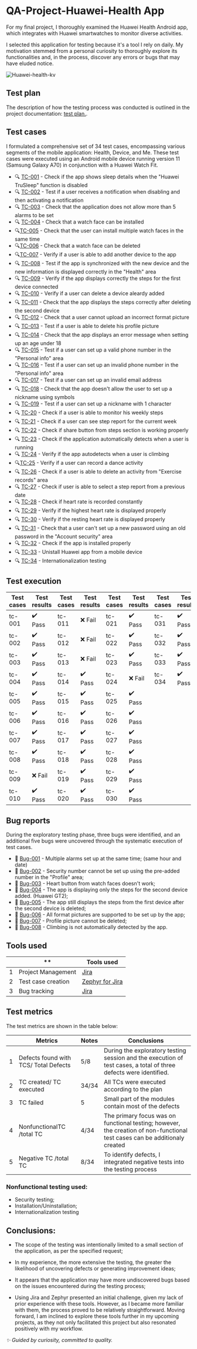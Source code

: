 # **QA-Project-Huawei-Health App**


For my final project, I thoroughly examined the Huawei Health Android app, which integrates with Huawei smartwatches to monitor diverse activities.

I selected this application for testing because it's a tool I rely on daily. My motivation stemmed from a personal curiosity to thoroughly explore its functionalities and, in the process, discover any errors or bugs that may have eluded notice.

![Huawei-health-kv](https://user-images.githubusercontent.com/110250127/204929801-986c8fa1-bee6-4ae2-9a02-4ae61612ccb8.jpg)

## **Test plan**


The description of how the testing process was conducted is outlined in the project documentation: [test plan.](https://github.com/AlexandraAncaGabor/QA-Project-Huawei-Health/blob/feature/refactoring/test-plan.md). 

## **Test cases**


I formulated a comprehensive set of 34 test cases, encompassing various segments of the mobile application: Health, Device, and Me. These test cases were executed using an Android mobile device running version 11 (Samsung Galaxy A70) in conjunction with a Huawei Watch Fit.

- 🔍 [TC-001](https://github.com/AlexandraAncaGabor/QA-Project-Huawei-Health/blob/feature/refactoring/test-cases/tc-001.md) - Check if the app shows sleep details when the "Huawei TruSleep" function is disabled
- 🔍 [TC-002](https://github.com/AlexandraAncaGabor/QA-Project-Huawei-Health/blob/feature/refactoring/test-cases/tc-002.md) - Test if a user receives a notification when disabling and then activating a notification
- 🔍 [TC-003](https://github.com/AlexandraAncaGabor/QA-Project-Huawei-Health/blob/feature/refactoring/test-cases/tc-003.md) - Check that the application does not allow more than 5 alarms to be set
- 🔍 [TC-004](https://github.com/AlexandraAncaGabor/QA-Project-Huawei-Health/blob/feature/refactoring/test-cases/tc-004.md) - Check that a watch face can be installed
- 🔍[TC-005](https://github.com/AlexandraAncaGabor/QA-Project-Huawei-Health/blob/feature/refactoring/test-cases/tc-005.md) - Check that the user can install multiple watch faces in the same time
- 🔍[TC-006](https://github.com/AlexandraAncaGabor/QA-Project-Huawei-Health/blob/feature/refactoring/test-cases/tc-006.md) - Check that a watch face can be deleted
- 🔍[TC-007](https://github.com/AlexandraAncaGabor/QA-Project-Huawei-Health/blob/feature/refactoring/test-cases/tc-007.md) - Verify if a user is able to add another device to the app
- 🔍 [TC-008](https://github.com/AlexandraAncaGabor/QA-Project-Huawei-Health/blob/feature/refactoring/test-cases/tc-008.md) - Test if the app is synchronized with the new device and the new information is displayed correctly in the "Health" area
- 🔍 [TC-009](https://github.com/AlexandraAncaGabor/QA-Project-Huawei-Health/blob/feature/refactoring/test-cases/tc-009.md) - Verify if the app displays correctly the steps for the first device connected
- 🔍 [TC-010](https://github.com/AlexandraAncaGabor/QA-Project-Huawei-Health/blob/feature/refactoring/test-cases/tc-010.md) - Verify if a user can delete a device aleardy added
- 🔍 [TC-011](https://github.com/AlexandraAncaGabor/QA-Project-Huawei-Health/blob/feature/refactoring/test-cases/tc-011.md) - Check that the app displays the steps correctly after deleting the second device
- 🔍 [TC-012](https://github.com/AlexandraAncaGabor/QA-Project-Huawei-Health/blob/feature/refactoring/test-cases/tc-012.md) - Check that a user cannot upload an incorrect format picture
- 🔍 [TC-013](https://github.com/AlexandraAncaGabor/QA-Project-Huawei-Health/blob/feature/refactoring/test-cases/tc-013.md) - Test if a user is able to delete his profile picture
- 🔍 [TC-014](https://github.com/AlexandraAncaGabor/QA-Project-Huawei-Health/blob/feature/refactoring/test-cases/tc-014.md) - Check that the app displays an error message when setting up an age under 18
- 🔍 [TC-015](https://github.com/AlexandraAncaGabor/QA-Project-Huawei-Health/blob/feature/refactoring/test-cases/tc-015.md) - Test if a user can set up a valid phone number in the "Personal info" area
- 🔍 [TC-016](https://github.com/AlexandraAncaGabor/QA-Project-Huawei-Health/blob/feature/refactoring/test-cases/tc-016.md) - Test if a user can set up an invalid phone number in the "Personal info" area
- 🔍 [TC-017](https://github.com/AlexandraAncaGabor/QA-Project-Huawei-Health/blob/feature/refactoring/test-cases/tc-017.md) - Test if a user can set up an invalid email address
- 🔍 [TC-018](https://github.com/AlexandraAncaGabor/QA-Project-Huawei-Health/blob/feature/refactoring/test-cases/tc-018.md) - Check that the app doesn't allow the user to set up a nickname using symbols
- 🔍 [TC-019](https://github.com/AlexandraAncaGabor/QA-Project-Huawei-Health/blob/feature/refactoring/test-cases/tc-019.md) - Test if a user can set up a nickname with 1 character
- 🔍 [TC-20](https://github.com/AlexandraAncaGabor/QA-Project-Huawei-Health/blob/feature/refactoring/test-cases/tc-020.md) - Check if a user is able to monitor his weekly steps
- 🔍 [TC-21](https://github.com/AlexandraAncaGabor/QA-Project-Huawei-Health/blob/feature/refactoring/test-cases/tc-021.md) - Check if a user can see step report for the current week
- 🔍 [TC-22](https://github.com/AlexandraAncaGabor/QA-Project-Huawei-Health/blob/feature/refactoring/test-cases/tc-022.md) - Check if share button from steps section is working properly
- 🔍 [TC-23](https://github.com/AlexandraAncaGabor/QA-Project-Huawei-Health/blob/feature/refactoring/test-cases/tc-023.md) - Check if the application automatically detects when a user is running
- 🔍 [TC-24](https://github.com/AlexandraAncaGabor/QA-Project-Huawei-Health/blob/feature/refactoring/test-cases/tc-024.md) - Verify if the app autodetects when a user is climbing
- 🔍[TC-25](https://github.com/AlexandraAncaGabor/QA-Project-Huawei-Health/blob/feature/refactoring/test-cases/tc-025.md) - Verify if a user can record a dance activity
- 🔍 [TC-26](https://github.com/AlexandraAncaGabor/QA-Project-Huawei-Health/blob/feature/refactoring/test-cases/tc-026.md) - Check if a user is able to delete an activity from "Exercise records" area
- 🔍 [TC-27](https://github.com/AlexandraAncaGabor/QA-Project-Huawei-Health/blob/feature/refactoring/test-cases/tc-027.md) - Check if user is able to select a step report from a previous date
- 🔍 [TC-28](https://github.com/AlexandraAncaGabor/QA-Project-Huawei-Health/blob/feature/refactoring/test-cases/tc-028.md) - Check if heart rate is recorded constantly
- 🔍 [TC-29](https://github.com/AlexandraAncaGabor/QA-Project-Huawei-Health/blob/feature/refactoring/test-cases/tc-029.md) - Verify if the highest heart rate is displayed properly
- 🔍 [TC-30](https://github.com/AlexandraAncaGabor/QA-Project-Huawei-Health/blob/feature/refactoring/test-cases/tc-030.md) - Verify if the resting heart rate is displayed properly
- 🔍 [TC-31](https://github.com/AlexandraAncaGabor/QA-Project-Huawei-Health/blob/feature/refactoring/test-cases/tc-031.md) - Check that a user can't set up a new password using an old password in the "Account security" area
- 🔍 [TC-32](https://github.com/AlexandraAncaGabor/QA-Project-Huawei-Health/blob/feature/refactoring/test-cases/tc-032.md) - Check if the app is installed properly
- 🔍 [TC-33](https://github.com/AlexandraAncaGabor/QA-Project-Huawei-Health/blob/feature/refactoring/test-cases/tc-033.md) - Unistall Huawei app from a mobile device
- 🔍 [TC-34](https://github.com/AlexandraAncaGabor/QA-Project-Huawei-Health/blob/feature/refactoring/test-cases/tc-034.md) - Internationalization testing

## **Test execution**

| **Test   cases** | **Test results**          | **Test cases** | **Test results**          | **Test cases** | **Test results**          | **Test cases** | **Test results**          |
|------------------|---------------------------|----------------|---------------------------|----------------|---------------------------|----------------|---------------------------|
| tc-001           | :heavy_check_mark:   Pass | tc-011         | :x:   Fail                | tc-021         | :heavy_check_mark:   Pass | tc-031         | :heavy_check_mark:   Pass |
| tc-002           | :heavy_check_mark:   Pass | tc-012         | :x:   Fail                | tc-022         | :heavy_check_mark:   Pass | tc-032         | :heavy_check_mark:   Pass |
| tc-003           | :heavy_check_mark:   Pass | tc-013         | :x:   Fail                | tc-023         | :heavy_check_mark:   Pass | tc-033         | :heavy_check_mark:   Pass |
| tc-004           | :heavy_check_mark:   Pass | tc-014         | :heavy_check_mark:   Pass | tc-024         | :x:   Fail                | tc-034         | :heavy_check_mark:   Pass |
| tc-005           | :heavy_check_mark:   Pass | tc-015         | :heavy_check_mark:   Pass | tc-025         | :heavy_check_mark:   Pass |                |                           |
| tc-006           | :heavy_check_mark:   Pass | tc-016         | :heavy_check_mark:   Pass | tc-026         | :heavy_check_mark:   Pass |                |                           |
| tc-007           | :heavy_check_mark:   Pass | tc-017         | :heavy_check_mark:   Pass | tc-027         | :heavy_check_mark:   Pass |                |                           |
| tc-008           | :heavy_check_mark:   Pass | tc-018         | :heavy_check_mark:   Pass | tc-028         | :heavy_check_mark:   Pass |                |                           |
| tc-009           | :x: Fail                  | tc-019         | :heavy_check_mark:   Pass | tc-029         | :heavy_check_mark:   Pass |                |                           |
| tc-010           | :heavy_check_mark:   Pass | tc-020         | :heavy_check_mark:   Pass | tc-030         | :heavy_check_mark:   Pass |                |                           |

## **Bug reports**


During the exploratory testing phase, three bugs were identified, and an additional five bugs were uncovered through the systematic execution of test cases.

- 🐞 [Bug-001](https://github.com/AlexandraAncaGabor/QA-Project-Huawei-Health/blob/feature/refactoring/bugs/bug-001.md) - Multiple alarms set up at the same time; (same hour and date)
- 🐞 [Bug-002](https://github.com/AlexandraAncaGabor/QA-Project-Huawei-Health/blob/feature/refactoring/bugs/bug-002.md) - Security number cannot be set up using the pre-added number in the "Profile" area;
- 🐞 [Bug-003](https://github.com/AlexandraAncaGabor/QA-Project-Huawei-Health/blob/feature/refactoring/bugs/bug-003.md) - Heart button from watch faces doesn't work;
- 🐞 [Bug-004](https://github.com/AlexandraAncaGabor/QA-Project-Huawei-Health/blob/feature/refactoring/bugs/bug-004.md) - The app is displaying only the steps for the second device added. (Huawei GT2);
- 🐞 [Bug-005](https://github.com/AlexandraAncaGabor/QA-Project-Huawei-Health/blob/feature/refactoring/bugs/bug-005.md) - The app still displays the steps from the first device after the second device is deleted;
- 🐞 [Bug-006](https://github.com/AlexandraAncaGabor/QA-Project-Huawei-Health/blob/feature/refactoring/bugs/bug-006.md) - All format pictures are supported to be set up by the app;
- 🐞 [Bug-007](https://github.com/AlexandraAncaGabor/QA-Project-Huawei-Health/blob/feature/refactoring/bugs/bug-007.md) - Profile picture cannot be deleted;
- 🐞 [Bug-008](https://github.com/AlexandraAncaGabor/QA-Project-Huawei-Health/blob/feature/refactoring/bugs/bug-008.md) - Climbing is not automatically detected by the app.

## **Tools used**

|     | \*\*               | **Tools used**                                                                                                                     |
| --: | ------------------ | ---------------------------------------------------------------------------------------------------------------------------------- |
|   1 | Project Management | [Jira](https://jira.atlassian.com/)                                                                                                |
|   2 | Test case creation | [Zephyr for Jira](https://marketplace.atlassian.com/apps/1213259/zephyr-scale-test-management-for-jira?tab=overview&hosting=cloud) |
|   3 | Bug tracking       | [Jira](https://jira.atlassian.com/)                                                                                                |

## **Test metrics**

The test metrics are shown in the table below:

|     | **Metrics**                           | **Notes** | **Conclusions**                                                             |
| --: | ------------------------------------- | --------- | --------------------------------------------------------------------------- |
|   1 | Defects found with TCS/ Total Defects | 5/8       | During the exploratory testing session and the execution of test cases, a total of three defects were identified. |
|   2 | TC created/ TC executed               | 34/34     | All TCs were executed according to the plan                                 |
|   3 | TC failed                             | 5         | Small part of the modules contain most of the defects                       |
|   4 | NonfunctionalTC /total TC             | 4/34      | The primary focus was on functional testing; however, the creation of non-functional test cases can be additionaly created|
|   5 | Negative TC /total TC                 | 8/34      | To identify defects, I integrated negative tests into the testing process   |

### **Nonfunctional testing used:**

- Security testing;
- Installation/Uninstallation;
- Internationalization testing

## **Conclusions:**
- The scope of the testing was intentionally limited to a small section of the application, as per the specified request;
  
- In my experience, the more extensive the testing, the greater the likelihood of uncovering defects or generating improvement ideas;
  
- It appears that the application may have more undiscovered bugs based on the issues encountered during the testing process;
  
- Using Jira and Zephyr presented an initial challenge, given my lack of prior experience with these tools. However, as I became more familiar with them, the process proved to be relatively straightforward. Moving forward, I am inclined to explore these tools further in my upcoming projects, as they not only facilitated this project but also resonated positively with my workflow.

_✨ Guided by curiosity, committed to quality._

